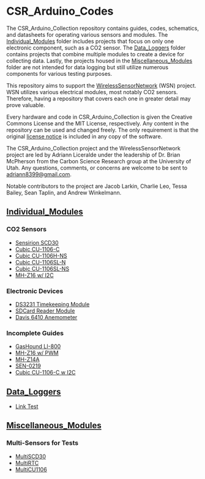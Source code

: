 # CSR_Arduino_Codes

The CSR_Arduino_Collection repository contains guides, codes, schematics, and datasheets for operating various sensors and modules. The [Individual_Modules](https://github.com/RiceAllDay22/CSR_Arduino_Collection/tree/main/Individual_Modules) folder includes projects that focus on only one electronic component, such as a CO2 sensor. The [Data_Loggers](https://github.com/RiceAllDay22/CSR_Arduino_Collection/tree/main/Data_Loggers) folder contains projects that combine multiple modules to create a device for collecting data. Lastly, the projects housed in the [Miscellaneous_Modules](https://github.com/RiceAllDay22/CSR_Arduino_Collection/tree/main/Miscellaneous_Modules) folder are not intended for data logging but still utilize numerous components for various testing purposes.

This repository aims to support the [WirelessSensorNetwork](https://github.com/jkub6/WirelessSensorNetwork) (WSN) project. WSN utilizes various electrical modules, most notably CO2 sensors. Therefore, having a repository that covers each one in greater detail may prove valuable. 

Every hardware and code in CSR_Arduino_Collection is given the Creative Commons License and the MIT License, respectively. Any content in the repository can be used and changed freely. The only requirement is that the original [license notice](https://github.com/RiceAllDay22/CSR_Arduino_Collection/blob/main/LICENSE.md) is included in any copy of the software. 

The CSR_Arduino_Collection project and the WirelessSensorNetwork project are led by Adriann Liceralde under the leadership of Dr. Brian McPherson from the Carbon Science Research group at the University of Utah. Any questions, comments, or concerns are welcome to be sent to adriann8399@gmail.com.

Notable contributors to the project are Jacob Larkin, Charlie Leo, Tessa Bailey, Sean Taplin, and Andrew Winkelmann.

## [Individual_Modules](https://github.com/RiceAllDay22/CSR_Arduino_Collection/tree/main/Individual_Modules)
### CO2 Sensors
- [Sensirion SCD30](https://github.com/RiceAllDay22/CSR_Arduino_Collection/tree/main/Individual_Modules/SCD30)
- [Cubic CU-1106-C](https://github.com/RiceAllDay22/CSR_Arduino_Collection/tree/main/Individual_Modules/CU-1106-C)
- [Cubic CU-1106H-NS](https://github.com/RiceAllDay22/CSR_Arduino_Collection/tree/main/Individual_Modules/CU-1106H-NS)
- [Cubic CU-1106SL-N](https://github.com/RiceAllDay22/CSR_Arduino_Collection/tree/main/Individual_Modules/CU-1106SL-N)
- [Cubic CU-1106SL-NS](https://github.com/RiceAllDay22/CSR_Arduino_Collection/tree/main/Individual_Modules/CU-1106SL-NS)
- [MH-Z16 w/ I2C](https://github.com/RiceAllDay22/CSR_Arduino_Collection/tree/main/Individual_Modules/MH-Z16_w_I2C)
### Electronic Devices
- [DS3231 Timekeeping Module](https://github.com/RiceAllDay22/CSR_Arduino_Collection/tree/main/Individual_Modules/DS3231)
- [SDCard Reader Module](https://github.com/RiceAllDay22/CSR_Arduino_Collection/tree/main/Individual_Modules/SDCardModule)
- [Davis 6410 Anemometer](https://github.com/RiceAllDay22/CSR_Arduino_Collection/tree/main/Individual_Modules/Davis)
### Incomplete Guides
- [GasHound LI-800](https://github.com/RiceAllDay22/CSR_Arduino_Collection/tree/main/Individual_Modules/GasHound_LI-800)
- [MH-Z16 w/ PWM](https://github.com/RiceAllDay22/CSR_Arduino_Collection/tree/main/Individual_Modules/MH-Z16_w_PWM)
- [MH-Z14A](https://github.com/RiceAllDay22/CSR_Arduino_Collection/tree/main/Individual_Modules/MH-Z14A)
- [SEN-0219](https://github.com/RiceAllDay22/CSR_Arduino_Collection/tree/main/Individual_Modules/SEN-0219)
- [Cubic CU-1106-C w I2C](https://github.com/RiceAllDay22/CSR_Arduino_Collection/tree/main/Individual_Modules/CU-1106_w_I2C(Incomplete))


## [Data_Loggers](https://github.com/RiceAllDay22/CSR_Arduino_Collection/tree/main/Data_Loggers)
- [Link Test](https://github.com/RiceAllDay22/CSR_Arduino_Collection/tree/main/Individual_Modules/SCD30)

## [Miscellaneous_Modules](https://github.com/RiceAllDay22/CSR_Arduino_Collection/tree/main/Miscellaneous_Modules)
### Multi-Sensors for Tests
- [MultiSCD30](https://github.com/RiceAllDay22/CSR_Arduino_Collection/tree/main/Miscellaneous_Modules/MultiSCD30)
- [MultiRTC](https://github.com/RiceAllDay22/CSR_Arduino_Collection/tree/main/Miscellaneous_Modules/MultiRTC)
- [MultiCU1106](https://github.com/RiceAllDay22/CSR_Arduino_Collection/tree/main/Miscellaneous_Modules/MultiCU1106)
